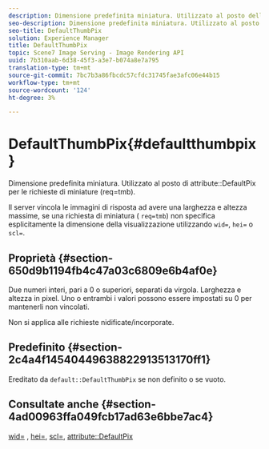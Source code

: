 ```yaml
---
description: Dimensione predefinita miniatura. Utilizzato al posto dell'attributo DefaultPix per le richieste di miniature (req=tmb).
seo-description: Dimensione predefinita miniatura. Utilizzato al posto dell'attributo DefaultPix per le richieste di miniature (req=tmb).
seo-title: DefaultThumbPix
solution: Experience Manager
title: DefaultThumbPix
topic: Scene7 Image Serving - Image Rendering API
uuid: 7b310aab-6d38-45f3-a3e7-b074a8e7a795
translation-type: tm+mt
source-git-commit: 7bc7b3a86fbcdc57cfdc31745fae3afc06e44b15
workflow-type: tm+mt
source-wordcount: '124'
ht-degree: 3%

---
```



# DefaultThumbPix{#defaultthumbpix}

Dimensione predefinita miniatura. Utilizzato al posto di attribute::DefaultPix per le richieste di miniature (req=tmb).

Il server vincola le immagini di risposta ad avere una larghezza e altezza massime, se una richiesta di miniatura ( `req=tmb`) non specifica esplicitamente la dimensione della visualizzazione utilizzando `wid=`, `hei=` o `scl=`.

## Proprietà {#section-650d9b1194fb4c47a03c6809e6b4af0e}

Due numeri interi, pari a 0 o superiori, separati da virgola. Larghezza e altezza in pixel. Uno o entrambi i valori possono essere impostati su 0 per mantenerli non vincolati.

Non si applica alle richieste nidificate/incorporate.

## Predefinito {#section-2c4a4f14540449638822913513170ff1}

Ereditato da `default::DefaultThumbPix` se non definito o se vuoto.

## Consultate anche {#section-4ad00963ffa049fcb17ad63e6bbe7ac4}

[wid=](../../../../../is-api/http-ref/image-serving-api-ref/c-http-protocol-reference/c-command-reference/r-is-http-wid.md#reference-bfeadcb67bf4485f851eb21345527e47) ,  [hei=](../../../../../is-api/http-ref/image-serving-api-ref/c-http-protocol-reference/c-command-reference/r-is-http-hei.md#reference-6d6f556ccc0e4b98a815e8a5c1944a96),  [scl=](../../../../../is-api/http-ref/image-serving-api-ref/c-http-protocol-reference/c-command-reference/r-scl.md#reference-b2a74e493d0d407e98fe350551ba3fcc),  [attribute::DefaultPix](../../../../../is-api/image-catalog/image-serving-api-ref/c-image-catalog-reference/c-attributes-reference/r-defaultpix.md#reference-996b2c22b30f4fd9b970c84063306df1)

